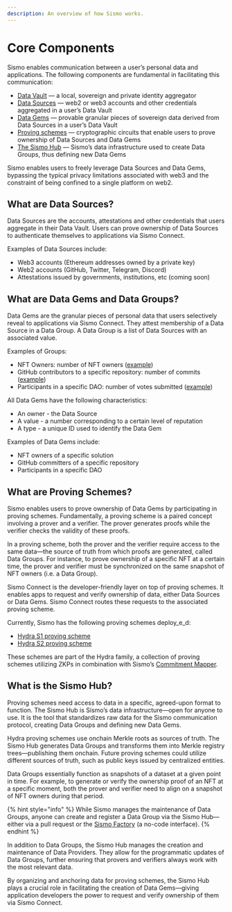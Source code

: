 ```yaml
---
description: An overview of how Sismo works.
---
```


# Core Components

Sismo enables communication between a user’s personal data and applications. The following components are fundamental in facilitating this communication:

* [Data Vault](technical-concepts/what-is-the-data-vault.md) — a local, sovereign and private identity aggregator
* [Data Sources](core-components.md#what-are-data-sources) — web2 or web3 accounts and other credentials aggregated in a user’s Data Vault
* [Data Gems](core-components.md#what-are-data-gems) — provable granular pieces of sovereign data derived from Data Sources in a user’s Data Vault
* [Proving schemes](technical-concepts/proving-schemes/) — cryptographic circuits that enable users to prove ownership of Data Sources and Data Gems
* [The Sismo Hub](core-components.md#what-is-the-sismo-hub) — Sismo’s data infrastructure used to create Data Groups, thus defining new Data Gems

Sismo enables users to freely leverage Data Sources and Data Gems, bypassing the typical privacy limitations associated with web3 and the constraint of being confined to a single platform on web2.

## What are Data Sources?

Data Sources are the accounts, attestations and other credentials that users aggregate in their Data Vault. Users can prove ownership of Data Sources to authenticate themselves to applications via Sismo Connect.

Examples of Data Sources include:

* Web3 accounts (Ethereum addresses owned by a private key)
* Web2 accounts (GitHub, Twitter, Telegram, Discord)
* Attestations issued by governments, institutions, etc (coming soon)

## What are Data Gems and Data Groups?

Data Gems are the granular pieces of personal data that users selectively reveal to applications via Sismo Connect. They attest membership of a Data Source in a Data Group. A Data Group is a list of Data Sources with an associated value.

Examples of Groups:

* NFT Owners: number of NFT owners ([example](https://factory.sismo.io/groups-explorer?search=coinbase-shield-holder))
* GitHub contributors to a specific repository: number of commits ([example](https://factory.sismo.io/groups-explorer?search=sismo-github-contributors))
* Participants in a specific DAO: number of votes submitted ([example](https://factory.sismo.io/groups-explorer?search=ens-voters))

All Data Gems have the following characteristics:

* An owner - the Data Source
* A value - a number corresponding to a certain level of reputation
* A type - a unique ID used to identify the Data Gem

Examples of Data Gems include:

* NFT owners of a specific solution
* GitHub committers of a specific repository
* Participants in a specific DAO

## What are Proving Schemes?

Sismo enables users to prove ownership of Data Gems by participating in proving schemes. Fundamentally, a proving scheme is a paired concept involving a prover and a verifier. The prover generates proofs while the verifier checks the validity of these proofs.

In a proving scheme, both the prover and the verifier require access to the same data—the source of truth from which proofs are generated, called Data Groups. For instance, to prove ownership of a specific NFT at a certain time, the prover and verifier must be synchronized on the same snapshot of NFT owners (i.e. a Data Group).

Sismo Connect is the developer-friendly layer on top of proving schemes. It enables apps to request and verify ownership of data, either Data Sources or Data Gems. Sismo Connect routes these requests to the associated proving scheme.

Currently, Sismo has the following proving schemes deploy_e_d:

* [Hydra S1 proving scheme](technical-concepts/proving-schemes/hydra-s1.md)
* [Hydra S2 proving scheme](technical-concepts/proving-schemes/hydra-s2.md)

These schemes are part of the Hydra family, a collection of proving schemes utilizing ZKPs in combination with Sismo’s [Commitment Mapper](technical-concepts/commitment-mapper.md).

## What is the Sismo Hub?

Proving schemes need access to data in a specific, agreed-upon format to function. The Sismo Hub is Sismo’s data infrastructure—open for anyone to use. It is the tool that standardizes raw data for the Sismo communication protocol, creating Data Groups and defining new Data Gems.

Hydra proving schemes use onchain Merkle roots as sources of truth. The Sismo Hub generates Data Groups and transforms them into Merkle registry trees—publishing them onchain. Future proving schemes could utilize different sources of truth, such as public keys issued by centralized entities.

Data Groups essentially function as snapshots of a dataset at a given point in time. For example, to generate or verify the ownership proof of an NFT at a specific moment, both the prover and verifier need to align on a snapshot of NFT owners during that period.

{% hint style="info" %}
While Sismo manages the maintenance of Data Groups, anyone can create and register a Data Group via the Sismo Hub—either via a pull request or the [Sismo Factory](https://factory.sismo.io/) (a no-code interface).
{% endhint %}

In addition to Data Groups, the Sismo Hub manages the creation and maintenance of Data Providers. They allow for the programmatic updates of Data Groups, further ensuring that provers and verifiers always work with the most relevant data.

By organizing and anchoring data for proving schemes, the Sismo Hub plays a crucial role in facilitating the creation of Data Gems—giving application developers the power to request and verify ownership of them via Sismo Connect.
